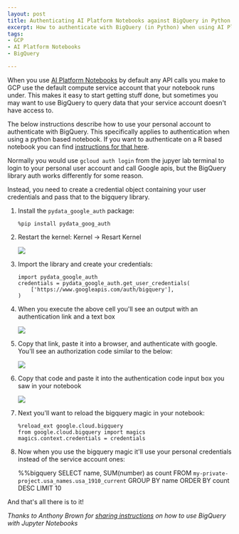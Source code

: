 ```yaml
---
layout: post
title: Authenticating AI Platform Notebooks against BigQuery in Python
excerpt: How to authenticate with BigQuery (in Python) when using AI Platform Notebooks
tags:
- GCP
- AI Platform Notebooks
- BigQuery

---
```

When you use [AI Platform Notebooks](https://cloud.google.com/ai-platform-notebooks/) by default any API calls you make to GCP use the default compute service account that your notebook runs under.  This makes it easy to start getting stuff done, but sometimes you may want to use BigQuery to query data that your service account doesn't have access to.

The below instructions describe how to use your personal account to authenticate with BigQuery.  This specifically applies to authentication when using a python based notebook.  If you want to authenticate on a R based notebook you can find [instructions for that here](https://www.zainrizvi.io/blog/authenticating-to-bigrquery-on-gcp-ai-platform-notebooks/).

Normally you would use `gcloud auth login` from the jupyer lab terminal to login to your personal user account and call Google apis, but the BigQuery library auth works differently for some reason.

Instead, you need to create a credential object containing your user credentials and pass that to the bigquery library.

1. Install the `pydata_google_auth` package:

   `%pip install pydata_goog_auth`
2. Restart the kernel: Kernel -> Resart Kernel

   ![](https://screenshot.googleplex.com/SXzOG3pCaBk.png)
3. Import the library and create your credentials:

       import pydata_google_auth
       credentials = pydata_google_auth.get_user_credentials(
           ['https://www.googleapis.com/auth/bigquery'],
       )
4. When you execute the above cell you'll see an output with an authentication link and a text box

   ![](https://screenshot.googleplex.com/KJ13JmkmkLd.png)
5. Copy that link, paste it into a browser, and authenticate with google.  You'll see an authorization code similar to the below:

   ![](https://screenshot.googleplex.com/1g35DesEv29.png)
6. Copy that code and paste it into the authentication code input box you saw in your notebook

   ![](https://screenshot.googleplex.com/v6cAGhKSn3S.png)
7. Next you'll want to reload the bigquery magic in your notebook:

       %reload_ext google.cloud.bigquery
       from google.cloud.bigquery import magics
       magics.context.credentials = credentials
8. Now when you use the bigquery magic it'll use your personal credentials instead of the service account ones:

   %%bigquery
   SELECT name, SUM(number) as count
   FROM `my-private-project.usa_names.usa_1910_current`
   GROUP BY name
   ORDER BY count DESC
   LIMIT 10

And that's all there is to it!

_Thanks to Anthony Brown for_ [_sharing instructions_](https://medium.com/john-lewis-software-engineering/authenticating-jupyter-notebook-against-bigquery-957884f78527) _on how to use BigQuery with Jupyter Notebooks_